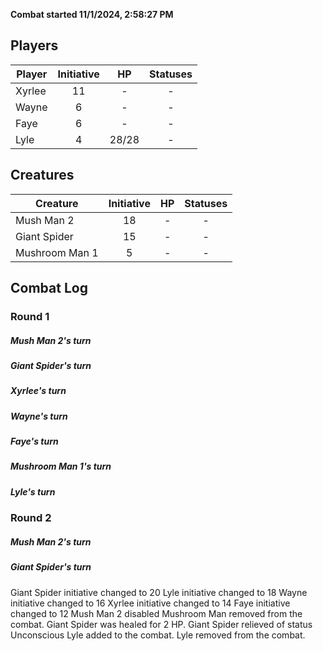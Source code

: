 **Combat started 11/1/2024, 2:58:27 PM**


## Players
| Player | Initiative | HP | Statuses |
| --- | :-: | :-: | :-: |
| Xyrlee | 11 | - | - |
| Wayne | 6 | - | - |
| Faye | 6 | - | - |
| Lyle | 4 | 28/28 | - |
## Creatures
| Creature | Initiative  | HP | Statuses |
| --- | :-: | :-: | :-: |
| Mush Man 2 | 18 | - | - |
| Giant Spider | 15 | - | - |
| Mushroom Man 1 | 5 | - | - |


## Combat Log

### Round 1

##### Mush Man 2's turn
##### Giant Spider's turn
##### Xyrlee's turn
##### Wayne's turn
##### Faye's turn
##### Mushroom Man 1's turn
##### Lyle's turn
### Round 2
##### Mush Man 2's turn
##### Giant Spider's turn
Giant Spider initiative changed to 20
Lyle initiative changed to 18
Wayne initiative changed to 16
Xyrlee initiative changed to 14
Faye initiative changed to 12
Mush Man 2 disabled
Mushroom Man removed from the combat.
Giant Spider was healed for 2 HP.
Giant Spider relieved of status Unconscious
Lyle added to the combat.
Lyle removed from the combat.
